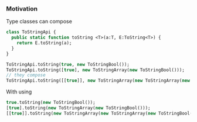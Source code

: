 ### Motivation

Type classes can compose


```haxe
class ToStringApi {
  public static function toString <T>(a:T, E:ToString<T>) {
    return E.toString(a);
  }
}
```

```haxe
ToStringApi.toString(true, new ToStringBool());
ToStringApi.toString([true], new ToStringArray(new ToStringBool()));
// they compose
ToStringApi.toString([[true]], new ToStringArray(new ToStringArray(new ToStringBool())));
```

With using
```haxe
true.toString(new ToStringBool());
[true].toString(new ToStringArray(new ToStringBool()));
[[true]].toString(new ToStringArray(new ToStringArray(new ToStringBool())));
```